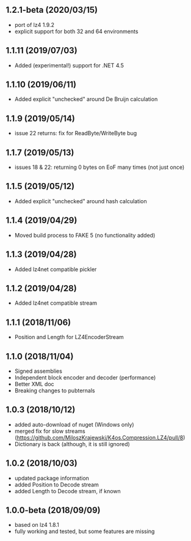 ## 1.2.1-beta (2020/03/15)
* port of lz4 1.9.2
* explicit support for both 32 and 64 environments

## 1.1.11 (2019/07/03)
* Added (experimental!) support for .NET 4.5

## 1.1.10 (2019/06/11)
* Added explicit "unchecked" around De Bruijn calculation

## 1.1.9 (2019/05/14)
* issue 22 returns: fix for ReadByte/WriteByte bug

## 1.1.7 (2019/05/13)
* issues 18 & 22: returning 0 bytes on EoF many times (not just once)

## 1.1.5 (2019/05/12)
* Added explicit "unchecked" around hash calculation

## 1.1.4 (2019/04/29)
* Moved build process to FAKE 5 (no functionality added)

## 1.1.3 (2019/04/28)
* Added lz4net compatible pickler

## 1.1.2 (2019/04/28)
* Added lz4net compatible stream

## 1.1.1 (2018/11/06)
* Position and Length for LZ4EncoderStream

## 1.1.0 (2018/11/04)
* Signed assemblies
* Independent block encoder and decoder (performance)
* Better XML doc
* Breaking changes to pubternals

## 1.0.3 (2018/10/12)
* added auto-download of nuget (Windows only)
* merged fix for slow streams (https://github.com/MiloszKrajewski/K4os.Compression.LZ4/pull/8)
* Dictionary is back (although, it is still ignored)

## 1.0.2 (2018/10/03)
* updated package information
* added Position to Decode stream
* added Length to Decode stream, if known

## 1.0.0-beta (2018/09/09)
* based on lz4 1.8.1
* fully working and tested, but some features are missing